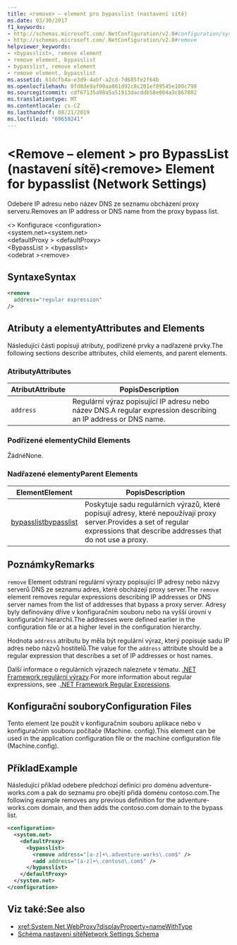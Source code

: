 ```yaml
---
title: <remove> – element pro bypasslist (nastavení sítě)
ms.date: 03/30/2017
f1_keywords:
- http://schemas.microsoft.com/.NetConfiguration/v2.0#configuration/system.net/defaultProxy/bypasslist/remove
- http://schemas.microsoft.com/.NetConfiguration/v2.0#remove
helpviewer_keywords:
- <bypasslist>, remove element
- remove element, bypasslist
- bypasslist, remove element
- remove element, bypasslist
ms.assetid: 61dcfb4a-e3d9-4abf-a2cd-7d685fe2f64b
ms.openlocfilehash: 0fd8de9af00aa861d92c8c201ef89545e108c790
ms.sourcegitcommit: cdf67135a98a5a51913dacddb58e004a3c867802
ms.translationtype: MT
ms.contentlocale: cs-CZ
ms.lasthandoff: 08/21/2019
ms.locfileid: "69659241"
---
```

# <a name="remove-element-for-bypasslist-network-settings"></a><span data-ttu-id="e24b9-102">\<Remove – element > pro BypassList (nastavení sítě)</span><span class="sxs-lookup"><span data-stu-id="e24b9-102">\<remove> Element for bypasslist (Network Settings)</span></span>

<span data-ttu-id="e24b9-103">Odebere IP adresu nebo název DNS ze seznamu obcházení proxy serveru.</span><span class="sxs-lookup"><span data-stu-id="e24b9-103">Removes an IP address or DNS name from the proxy bypass list.</span></span>

<span data-ttu-id="e24b9-104">\<> Konfigurace </span><span class="sxs-lookup"><span data-stu-id="e24b9-104">\<configuration></span></span>\
<span data-ttu-id="e24b9-105">\<system.net></span><span class="sxs-lookup"><span data-stu-id="e24b9-105">\<system.net></span></span>\
<span data-ttu-id="e24b9-106">\<defaultProxy > </span><span class="sxs-lookup"><span data-stu-id="e24b9-106">\<defaultProxy></span></span>\
<span data-ttu-id="e24b9-107">\<BypassList > </span><span class="sxs-lookup"><span data-stu-id="e24b9-107">\<bypasslist></span></span>\
<span data-ttu-id="e24b9-108">\<odebrat ></span><span class="sxs-lookup"><span data-stu-id="e24b9-108">\<remove></span></span>

## <a name="syntax"></a><span data-ttu-id="e24b9-109">Syntaxe</span><span class="sxs-lookup"><span data-stu-id="e24b9-109">Syntax</span></span>

```xml
<remove
  address="regular expression"
/>
```

## <a name="attributes-and-elements"></a><span data-ttu-id="e24b9-110">Atributy a elementy</span><span class="sxs-lookup"><span data-stu-id="e24b9-110">Attributes and Elements</span></span>

<span data-ttu-id="e24b9-111">Následující části popisují atributy, podřízené prvky a nadřazené prvky.</span><span class="sxs-lookup"><span data-stu-id="e24b9-111">The following sections describe attributes, child elements, and parent elements.</span></span>

### <a name="attributes"></a><span data-ttu-id="e24b9-112">Atributy</span><span class="sxs-lookup"><span data-stu-id="e24b9-112">Attributes</span></span>

|<span data-ttu-id="e24b9-113">**Atribut**</span><span class="sxs-lookup"><span data-stu-id="e24b9-113">**Attribute**</span></span>|<span data-ttu-id="e24b9-114">**Popis**</span><span class="sxs-lookup"><span data-stu-id="e24b9-114">**Description**</span></span>|
|-------------------|---------------------|
|`address`|<span data-ttu-id="e24b9-115">Regulární výraz popisující IP adresu nebo název DNS.</span><span class="sxs-lookup"><span data-stu-id="e24b9-115">A regular expression describing an IP address or DNS name.</span></span>|

### <a name="child-elements"></a><span data-ttu-id="e24b9-116">Podřízené elementy</span><span class="sxs-lookup"><span data-stu-id="e24b9-116">Child Elements</span></span>

<span data-ttu-id="e24b9-117">Žádné</span><span class="sxs-lookup"><span data-stu-id="e24b9-117">None.</span></span>

### <a name="parent-elements"></a><span data-ttu-id="e24b9-118">Nadřazené elementy</span><span class="sxs-lookup"><span data-stu-id="e24b9-118">Parent Elements</span></span>

|<span data-ttu-id="e24b9-119">**Element**</span><span class="sxs-lookup"><span data-stu-id="e24b9-119">**Element**</span></span>|<span data-ttu-id="e24b9-120">**Popis**</span><span class="sxs-lookup"><span data-stu-id="e24b9-120">**Description**</span></span>|
|-----------------|---------------------|
|[<span data-ttu-id="e24b9-121">bypasslist</span><span class="sxs-lookup"><span data-stu-id="e24b9-121">bypasslist</span></span>](bypasslist-element-network-settings.md)|<span data-ttu-id="e24b9-122">Poskytuje sadu regulárních výrazů, které popisují adresy, které nepoužívají proxy server.</span><span class="sxs-lookup"><span data-stu-id="e24b9-122">Provides a set of regular expressions that describe addresses that do not use a proxy.</span></span>|

## <a name="remarks"></a><span data-ttu-id="e24b9-123">Poznámky</span><span class="sxs-lookup"><span data-stu-id="e24b9-123">Remarks</span></span>

<span data-ttu-id="e24b9-124">`remove` Element odstraní regulární výrazy popisující IP adresy nebo názvy serverů DNS ze seznamu adres, které obcházejí proxy server.</span><span class="sxs-lookup"><span data-stu-id="e24b9-124">The `remove` element removes regular expressions describing IP addresses or DNS server names from the list of addresses that bypass a proxy server.</span></span> <span data-ttu-id="e24b9-125">Adresy byly definovány dříve v konfiguračním souboru nebo na vyšší úrovni v konfigurační hierarchii.</span><span class="sxs-lookup"><span data-stu-id="e24b9-125">The addresses were defined earlier in the configuration file or at a higher level in the configuration hierarchy.</span></span>

<span data-ttu-id="e24b9-126">Hodnota `address` atributu by měla být regulární výraz, který popisuje sadu IP adres nebo názvů hostitelů.</span><span class="sxs-lookup"><span data-stu-id="e24b9-126">The value for the `address` attribute should be a regular expression that describes a set of IP addresses or host names.</span></span>

<span data-ttu-id="e24b9-127">Další informace o regulárních výrazech naleznete v tématu. [.NET Framework regulární výrazy](../../../../../docs/standard/base-types/regular-expressions.md).</span><span class="sxs-lookup"><span data-stu-id="e24b9-127">For more information about regular expressions, see .[.NET Framework Regular Expressions](../../../../../docs/standard/base-types/regular-expressions.md).</span></span>

## <a name="configuration-files"></a><span data-ttu-id="e24b9-128">Konfigurační soubory</span><span class="sxs-lookup"><span data-stu-id="e24b9-128">Configuration Files</span></span>

<span data-ttu-id="e24b9-129">Tento element lze použít v konfiguračním souboru aplikace nebo v konfiguračním souboru počítače (Machine. config).</span><span class="sxs-lookup"><span data-stu-id="e24b9-129">This element can be used in the application configuration file or the machine configuration file (Machine.config).</span></span>

## <a name="example"></a><span data-ttu-id="e24b9-130">Příklad</span><span class="sxs-lookup"><span data-stu-id="e24b9-130">Example</span></span>

<span data-ttu-id="e24b9-131">Následující příklad odebere předchozí definici pro doménu adventure-works.com a pak do seznamu pro obejití přidá doménu contoso.com.</span><span class="sxs-lookup"><span data-stu-id="e24b9-131">The following example removes any previous definition for the adventure-works.com domain, and then adds the contoso.com domain to the bypass list.</span></span>

```xml
<configuration>
  <system.net>
    <defaultProxy>
      <bypasslist>
        <remove address="[a-z]+\.adventure-works\.com$" />
        <add address="[a-z]+\.contoso\.com$" />
      </bypasslist>
    </defaultProxy>
  </system.net>
</configuration>
```

## <a name="see-also"></a><span data-ttu-id="e24b9-132">Viz také:</span><span class="sxs-lookup"><span data-stu-id="e24b9-132">See also</span></span>

- <xref:System.Net.WebProxy?displayProperty=nameWithType>
- [<span data-ttu-id="e24b9-133">Schéma nastavení sítě</span><span class="sxs-lookup"><span data-stu-id="e24b9-133">Network Settings Schema</span></span>](index.md)
